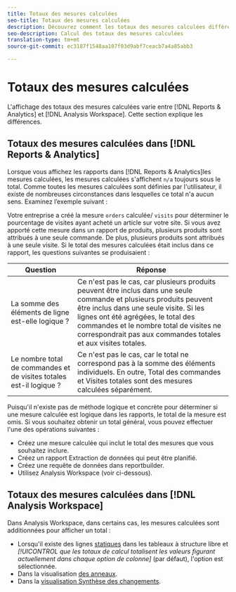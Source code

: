 ```yaml
---
title: Totaux des mesures calculées
seo-title: Totaux des mesures calculées
description: Découvrez comment les totaux des mesures calculées diffèrent dans les outils Analytics
seo-description: Calcul des totaux des mesures calculées
translation-type: tm+mt
source-git-commit: ec3187f1548aa107f03d9abf7ceacb7a4a85abb3

---
```



# Totaux des mesures calculées

L'affichage des totaux des mesures calculées varie entre [!DNL Reports & Analytics] et [!DNL Analysis Workspace]. Cette section explique les différences.

## Totaux des mesures calculées dans [!DNL Reports & Analytics]

Lorsque vous affichez les rapports dans [!DNL Reports & Analytics]les mesures calculées, les mesures calculées s'affichent `n/a` toujours sous le total. Comme toutes les mesures calculées sont définies par l'utilisateur, il existe de nombreuses circonstances dans lesquelles ce total n'a aucun sens. Examinez l’exemple suivant :

Votre entreprise a créé la mesure `orders` calculée/ `visits` pour déterminer le pourcentage de visites ayant acheté un article sur votre site. Si vous avez apporté cette mesure dans un rapport de produits, plusieurs produits sont attribués à une seule commande. De plus, plusieurs produits sont attribués à une seule visite. Si le total des mesures calculées était inclus dans ce rapport, les questions suivantes se produisaient :

| Question | Réponse |
|---|---|
| La somme des éléments de ligne est-elle logique ? | Ce n'est pas le cas, car plusieurs produits peuvent être inclus dans une seule commande et plusieurs produits peuvent être inclus dans une seule visite. Si les lignes ont été agrégées, le total des commandes et le nombre total de visites ne correspondrait pas aux commandes totales et aux visites totales. |
| Le nombre total de commandes et de visites totales est-il logique ? | Ce n'est pas le cas, car le total ne correspond pas à la somme des éléments individuels. En outre, Total des commandes et Visites totales sont des mesures calculées séparément. |

Puisqu'il n'existe pas de méthode logique et concrète pour déterminer si une mesure calculée est logique dans les rapports, le total de la mesure est omis. Si vous souhaitez obtenir un total général, vous pouvez effectuer l'une des opérations suivantes :

* Créez une mesure calculée qui inclut le total des mesures que vous souhaitez inclure.
* Créez un rapport Extraction de données qui peut être planifié.
* Créez une requête de données dans reportbuilder.
* Utilisez Analysis Workspace (voir ci-dessous).

## Totaux des mesures calculées dans [!DNL Analysis Workspace]

Dans Analysis Workspace, dans certains cas, les mesures calculées sont additionnées pour afficher un total :

* Lorsqu'il existe des lignes [statiques](/help/analyze/analysis-workspace/build-workspace-project/column-row-settings/manual-vs-dynamic-rows.md) dans les tableaux à structure libre et *[!UICONTROL que les totaux de calcul totalisent les valeurs figurant actuellement dans chaque option de colonne]* (par défaut), l'option est sélectionnée.
* Dans la visualisation [des anneaux](/help/analyze/analysis-workspace/visualizations/donut.md).
* Dans la [visualisation Synthèse des changements](/help/analyze/analysis-workspace/visualizations/summary-number-change.md).

